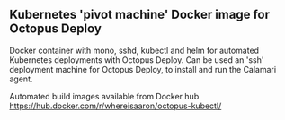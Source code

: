 ## Kubernetes 'pivot machine' Docker image for Octopus Deploy

Docker container with mono, sshd, kubectl and helm for automated Kubernetes deployments with Octopus Deploy. Can be used an 'ssh' deployment machine for Octopus Deploy, to install and run the Calamari agent.

Automated build images available from Docker hub
https://hub.docker.com/r/whereisaaron/octopus-kubectl/
